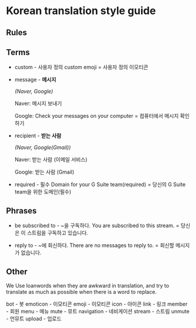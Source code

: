 # Korean translation style guide

## Rules

## Terms

- custom - 사용자 정의
  custom emoji = 사용자 정의 이모티콘
  
- message - **메시지**
  
  *(Naver, Google)*
  
  Naver: 메시지 보내기
  
  Google: Check your messages on your computer = 컴퓨터에서 메시지 확인하기
  
- recipient - **받는 사람**

   *(Naver, Google(Gmail))*
   
   Naver: 받는 사람 (이메일 서비스)
   
   Google: 받는 사람 (Gmail)
 
 - required - 필수
Domain for your G Suite team(required) = 당신의 G Suite team을 위한 도메인(필수)

## Phrases

- be subscribed to - ~을 구독하다.
You are subscribed to this stream. = 당신은 이 스트림을 구독하고 있습니다.

- reply to - ~에 회신하다.
There are no messages to reply to. = 회신할 메시지가 없습니다.

## Other

We Use loanwords when they are awkward in translation, and try to translate as much as possible when there is a word to replace.

bot - 봇
emoticon - 이모티콘
emoji - 이모티콘
icon - 아이콘
link - 링크
member - 회원
menu - 메뉴
mute - 뮤트
navigation - 네비게이션
stream - 스트림
unmute - 언뮤트
upload - 업로드
